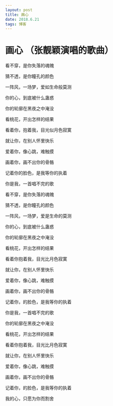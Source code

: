 ```yaml
---
layout: post
title: 画心
date: 2018.6.21
tags: 博客   
---
```

# 画心 （张靓颖演唱的歌曲）
看不穿，是你失落的魂魄

猜不透，是你瞳孔的颜色

一阵风，一场梦，爱如生命般莫测

你的心，到底被什么蛊惑

你的轮廓在黑夜之中淹没

看桃花，开出怎样的结果

看着你，抱着我，目光似月色寂寞

就让你，在别人怀里快乐

爱着你，像心跳，难触摸

画着你，画不出你的骨骼

记着你的脸色，是我等你的执着

你是我，一首唱不完的歌

看不穿，是你失落的魂魄

猜不透，是你瞳孔的颜色

一阵风，一场梦，爱是生命的莫测

你的心，到底被什么蛊惑

你的轮廓在黑夜之中淹没

看桃花，开出怎样的结果

看着你抱着我，目光比月色寂寞

就让你，在别人怀里快乐

爱着你，像心跳，难触摸

画着你，画不出你的骨骼

记着你，的脸色，是我等你的执着

你是我，一首唱不完的歌

你的轮廓在黑夜之中淹没

看桃花，开出怎样的结果

看着你抱着我，目光比月色寂寞

就让你，在别人怀里快乐

爱着你，像心跳，难触摸

画着你，画不出你的骨骼

记着你，的脸色，是我等你的执着

我的心，只愿为你而割舍






